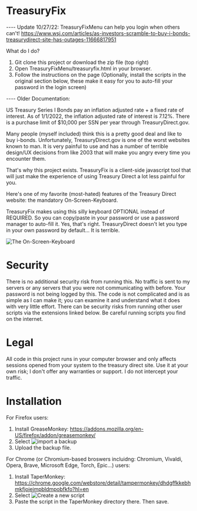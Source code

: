 # TreasuryFix

---- Update 10/27/22: TreasuryFixMenu can help you login when others can't! 
https://www.wsj.com/articles/as-investors-scramble-to-buy-i-bonds-treasurydirect-site-has-outages-11666817951

What do I do?

1. Git clone this project or download the zip file (top right)
2. Open TreasuryFixMenu/treasuryfix.html in your browser. 
3. Follow the instructions on the page (Optionally, install the scripts in the original section below, these make it easy for you to auto-fill your password in the login screen)

---- Older Documentation: 

US Treasury Series I Bonds pay an inflation adjusted rate + a fixed rate of interest. As of 1/1/2022, the inflation adjusted rate of interest is 7.12%. 
There is a purchase limit of $10,000 per SSN per year through TreasuryDirect.gov. 

Many people (myself included) think this is a pretty good deal and like to buy i-bonds. Unfortunately, TreasuryDirect.gov is one of the worst websites known to man. It is very painful to use and has a number of terrible design/UX decisions from like 2003 that will make you angry every time you encounter them. 

That's why this project exists. TreasuryFix is a client-side javascript tool that will just make the experience of using Treasury Direct a lot less painful for you. 

Here's one of my favorite (most-hated) features of the Treasury Direct website: the mandatory On-Screen-Keyboard. 

TreasuryFix makes using this silly keyboard OPTIONAL instead of REQUIRED. So you can copy/paste in your password or use a password manager to auto-fill it. Yes, that's right. TreasuryDirect doesn't let you type in your own password by default... It is terrible. 

![The On-Screen-Keyboard](https://github.com/neuralnexus/TreasuryFix/blob/main/assets/OSK.jpg?raw=true)

# Security

There is no additional security risk from running this. No traffic is sent to my servers or any servers that you were not communicating with before. Your password is not being logged by this. The code is not complicated and is as simple as I can make it; you can examine it and understand what it does with very little effort. There can be security risks from running other user scripts via the extensions linked below. Be careful running scripts you find on the internet. 

# Legal

All code in this project runs in your computer browser and only affects sessions opened from your system to the treasury direct site. Use it at your own risk; I don't offer any warranties or support. I do not intercept your traffic. 

# Installation

For Firefox users: 
1. Install GreaseMonkey: https://addons.mozilla.org/en-US/firefox/addon/greasemonkey/ 
2. Select ![import a backup](https://github.com/neuralnexus/TreasuryFix/blob/main/assets/gm_import.png?raw=true)
3. Upload the backup file. 

For Chrome (or Chromium-based broswers incluidng: Chromium, Vivaldi, Opera, Brave, Microsoft Edge, Torch, Epic...) users:
1. Install TaperMonkey: https://chrome.google.com/webstore/detail/tampermonkey/dhdgffkkebhmkfjojejmpbldmpobfkfo?hl=en
2. Select ![Create a new script](https://github.com/neuralnexus/TreasuryFix/blob/main/assets/tpm_new.png?raw=true)
3. Paste the script in the TaperMonkey directory there. Then save. 
